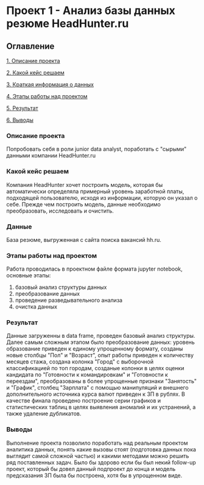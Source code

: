 # Проект 1 - Анализ базы данных резюме HeadHunter.ru

## Оглавление
[1. Описание проекта](https://github.com/wancraig/sf_data_science_pro/tree/main/Project%201%20-%20HeadHunter%20vacancies%20analysis#Описание-проекта)

[2. Какой кейс решаем](https://github.com/wancraig/sf_data_science_pro/tree/main/Project%201%20-%20HeadHunter%20vacancies%20analysis#Какой-кейс-решаем)

[3. Краткая информация о данных](https://github.com/wancraig/sf_data_science_pro/tree/main/Project%201%20-%20HeadHunter%20vacancies%20analysis#Данные)

[4. Этапы работы над проектом](https://github.com/wancraig/sf_data_science_pro/tree/main/Project%201%20-%20HeadHunter%20vacancies%20analysis#Этапы-работы-над-проектом)

[5. Результат](https://github.com/wancraig/sf_data_science_pro/tree/main/Project%201%20-%20HeadHunter%20vacancies%20analysis#Результат)

[6. Выводы](https://github.com/wancraig/sf_data_science_pro/tree/main/Project%201%20-%20HeadHunter%20vacancies%20analysis#Выводы)

### Описание проекта
Попробовать себя в роли junior data analyst, поработать с "сырыми" данными компании HeadHunter.ru

### Какой кейс решаем
Компания HeadHunter хочет построить модель, которая бы автоматически определяла примерный уровень заработной платы, подходящей пользователю, исходя из информации, которую он указал о себе. Прежде чем построить модель, данные необходимо преобразовать, исследовать и очистить.

### Данные
База резюме, выгруженная с сайта поиска вакансий hh.ru.

### Этапы работы над проектом
Работа проводилась в проектном файле формата jupyter notebook, основные этапы:
1) базовый анализ структуры данных
2) преобразование данных
3) проведение разведывательного анализа
4) очистка данных

### Результат
Данные загруженны в data frame, проведен базовый анализ структуры. Далее самым сложным этапом было преобразование данных: уровень образование приведен к единому упрощенному формату, созданы новые столбцы "Пол" и "Возраст", опыт работы приведен к количеству месяцев стажа, создана колонка "Город" с выборочной классификацией по топ городам, созданые колонки в целях оценки кандидата по "Готовности к командировкам" и "Готовности к переездам", преобразованы в более упрощенные признаки "Занятость" и "График", столбец "Зарплата" с помощью манипуляций и внешнего дополнительного источника курса валют приведен к ЗП в рублях.
В качестве финала проведено построение серии графиков и статистических таблиц в целях выявления аномалий и их устранений, а также удаление дубликатов.


### Выводы
Выполнение проекта позволило поработать над реальным проектом аналитика данных, понять какие вызовы стоят (подготовка данных пока выглядит самой сложной частью) и какими методами можно решить ряд поставленных задач. Было бы здорово если бы был некий follow-up проект, который бы довел данный подпроект до конца и модель предсказания ЗП была бы построена, хотя бы в упрощенном виде.